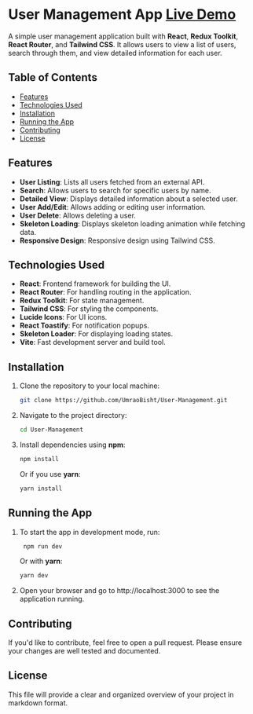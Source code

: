 # User Management App [Live Demo](https://user-management-kohl.vercel.app/)

A simple user management application built with **React**, **Redux Toolkit**, **React Router**, and **Tailwind CSS**. It allows users to view a list of users, search through them, and view detailed information for each user.

## Table of Contents

- [Features](#features)
- [Technologies Used](#technologies-used)
- [Installation](#installation)
- [Running the App](#running-the-app)
- [Contributing](#contributing)
- [License](#license)

## Features

- **User Listing**: Lists all users fetched from an external API.
- **Search**: Allows users to search for specific users by name.
- **Detailed View**: Displays detailed information about a selected user.
- **User Add/Edit**: Allows adding or editing user information.
- **User Delete**: Allows deleting a user.
- **Skeleton Loading**: Displays skeleton loading animation while fetching data.
- **Responsive Design**: Responsive design using Tailwind CSS.

## Technologies Used

- **React**: Frontend framework for building the UI.
- **React Router**: For handling routing in the application.
- **Redux Toolkit**: For state management.
- **Tailwind CSS**: For styling the components.
- **Lucide Icons**: For UI icons.
- **React Toastify**: For notification popups.
- **Skeleton Loader**: For displaying loading states.
- **Vite**: Fast development server and build tool.

## Installation

1. Clone the repository to your local machine:
    ```bash
    git clone https://github.com/UmraoBisht/User-Management.git
    ```

2. Navigate to the project directory:
    ```bash
    cd User-Management
    ```

3. Install dependencies using **npm**:
    ```bash
    npm install
    ```

   Or if you use **yarn**:
   ```bash
   yarn install
   ```

## Running the App
1. To start the app in development mode, run:
   ```bash
    npm run dev
   ```
   Or with **yarn**:
   ```bash
   yarn dev
   ```
2. Open your browser and go to http://localhost:3000 to see the application running.

## Contributing
If you'd like to contribute, feel free to open a pull request. Please ensure your changes are well tested and documented.

## License
This file will provide a clear and organized overview of your project in markdown format.

